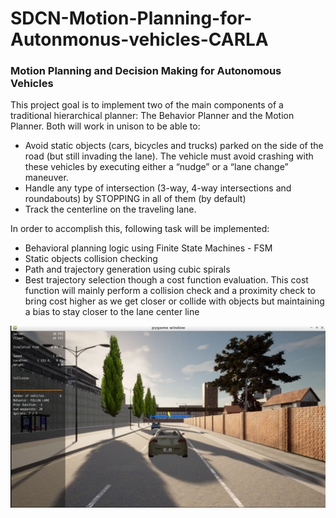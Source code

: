 # SDCN-Motion-Planning-for-Autonmonus-vehicles-CARLA

### Motion Planning and Decision Making for Autonomous Vehicles


This project goal is to implement two of the main components of a traditional hierarchical planner: The Behavior Planner and the Motion Planner. Both will work in unison to be able to:

* Avoid static objects (cars, bicycles and trucks) parked on the side of the road (but still invading the lane). The vehicle must avoid crashing with these vehicles by executing either a “nudge” or a “lane change” maneuver.
* Handle any type of intersection (3-way, 4-way intersections and roundabouts) by STOPPING in all of them (by default)
* Track the centerline on the traveling lane.

In order to accomplish this, following task will be implemented:

* Behavioral planning logic using Finite State Machines - FSM
* Static objects collision checking
* Path and trajectory generation using cubic spirals
* Best trajectory selection though a cost function evaluation. This cost function will mainly perform a collision check and a proximity check to bring cost higher as we get closer or collide with objects but maintaining a bias to stay closer to the lane center line

<img src= "results/motion_planner_result.png"/>
